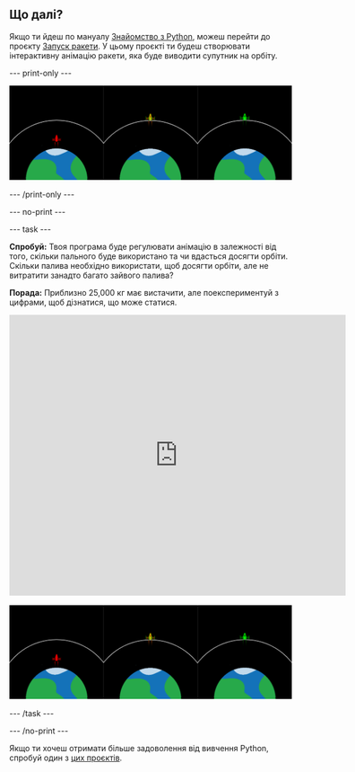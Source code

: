 ## Що далі?

Якщо ти йдеш по мануалу [Знайомство з Python](https://projects.raspberrypi.org/en/raspberrypi/python-intro), можеш перейти до проєкту [Запуск ракети](https://projects.raspberrypi.org/en/projects/rocket-launch). У цьому проєкті ти будеш створювати інтерактивну анімацію ракети, яка буде виводити супутник на орбіту.

--- print-only ---

![Проект запуск ракети.](images/showcase_rocket.png)

--- /print-only ---

--- no-print ---

--- task ---

**Спробуй:** Твоя програма буде регулювати анімацію в залежності від того, скільки пального буде використано та чи вдасться досягти орбіти. Скільки палива необхідно використати, щоб досягти орбіти, але не витратити занадто багато зайвого палива?

**Порада:** Приблизно 25,000 кг має вистачити, але поекспериментуй з цифрами, щоб дізнатися, що може статися.

<iframe src="https://trinket.io/embed/python/622b4dd113?outputOnly=true&start=result" width="600" height="500" frameborder="0" marginwidth="0" marginheight="0" allowfullscreen>
</iframe>

![Проєкт Запуск ракети](images/showcase_rocket.png)

--- /task ---

--- /no-print ---

Якщо ти хочеш отримати більше задоволення від вивчення Python, спробуй один з [цих проєктів](https://projects.raspberrypi.org/en/projects?software%5B%5D=python).



